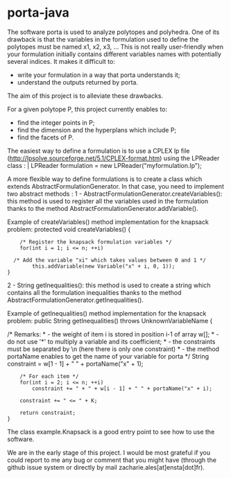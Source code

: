 # porta-java
The software porta is used to analyze polytopes and polyhedra. One of its drawback is that the variables in the formulation used to define the polytopes must be named x1, x2, x3, ... This is not really user-friendly when your formulation initially contains different variables names with potentially several indices. It makes it difficult to:
- write your formulation in a way that porta understands it;
- understand the outputs returned by porta.

The aim of this project is to alleviate these drawbacks.

For a given polytope P, this project currently enables to:
- find the integer points in P;
- find the dimension and the hyperplans which include P;
- find the facets of P.
 
The easiest way to define a formulation is to use a CPLEX lp file (http://lpsolve.sourceforge.net/5.1/CPLEX-format.htm) using the LPReader class :
| LPReader formulation = new LPReader("myformulation.lp");

A more flexible way to define formulations is to create a class which extends AbstractFormulationGenerator. In that case, you need to implement two abstract methods :
1 - AbstractFormulationGenerator.createVariables(): this method is used to register all the variables used in the formulation thanks to the method AbstractFormulationGenerator.addVariable().

Example of createVariables() method implementation for the knapsack problem:
	protected void createVariables() {
		
		/* Register the knapsack formulation variables */
		for(int i = 1; i <= n; ++i)
    
      /* Add the variable "xi" which takes values between 0 and 1 */
			this.addVariable(new Variable("x" + i, 0, 1));
	}


2 - String getInequalities(): this method is used to create a string which contains all the formulation inequalities thanks to the method AbstractFormulationGenerator.getInequalities().

Example of getInequalities() method implementation for the knapsack problem:
	public String getInequalities() throws UnknownVariableName {
  
  /* Remarks: 
		 * - the weight of item i is stored in position i-1 of array w[];
		 * - do not use '*' to multiply a variable and its coefficient;
		 * - the constraints must be separated by \n (here there is only one constraint) 
     * - the method portaName enables to get the name of your variable for porta
     */
		String constraint = w[1 - 1] + " " + portaName("x" + 1);
		
		/* For each item */
		for(int i = 2; i <= n; ++i)
			constraint += " + " + w[i - 1] + " " + portaName("x" + i);
		
		constraint += " <= " + K;
			
		return constraint;
	}
  
  The class example.Knapsack is a good entry point to see how to use the software.
  
  We are in the early stage of this project. I would be most grateful if you could report to me any bug or comment that you might have (through the github issue system or directly by mail zacharie.ales[at]ensta[dot]fr).
